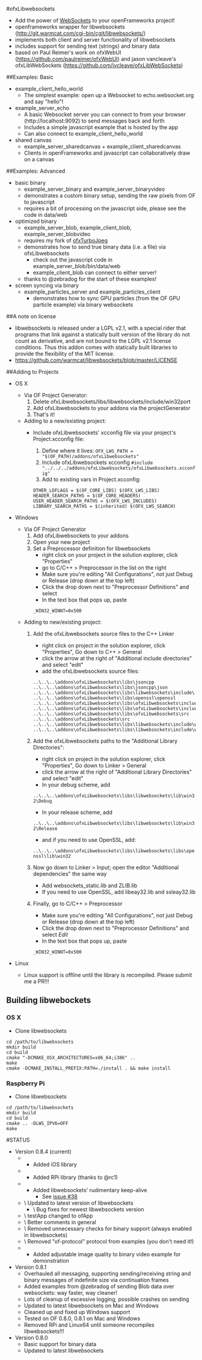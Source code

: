 #ofxLibwebsockets
* Add the power of [WebSockets](http://www.websocket.org/) to your openFrameworks project!
* openframeworks wrapper for libwebsockets (http://git.warmcat.com/cgi-bin/cgit/libwebsockets/) 
* implements both client and server functionality of libwebsockets
* includes support for sending text (strings) and binary data
* based on Paul Reimer's work on ofxWebUI (https://github.com/paulreimer/ofxWebUI) and jason vancleave's ofxLibWebSockets (https://github.com/jvcleave/ofxLibWebSockets)

##Examples: Basic
* example_client_hello_world
	* The simplest example: open up a Websocket to echo.websocket.org and say "hello"!
* example_server_echo
	* A basic Websocket server you can connect to from your browser (http://localhost:9092) to send messages back and forth
	* Includes a simple javascript example that is hosted by the app
	* Can also connect to example_client_hello_world
* shared canvas
	* example_server_sharedcanvas + example_client_sharedcanvas
	* Clients in openFrameworks and javascript can collaboratively draw on a canvas

##Examples: Advanced
* basic binary
	* example_server_binary and example_server_binaryvideo
	* demonstrates a custom binary setup, sending the raw pixels from OF to javascript
	* requires a bit of processing on the javascript side, please see the code in data/web
* optimized binary
	* example_server_blob, example_client_blob, example_server_blobvideo
	* requires my fork of [ofxTurboJpeg](https://github.com/robotconscience/ofxTurboJpeg)
	* demonstrates how to send true binary data (i.e. a file) via ofxLibwebsockets
		* check out the javascript code in example_server_blob/bin/data/web
		* example_client_blob can connect to either server!
	* thanks to @zebradog for the start of these examples!
* screen syncing via binary
	* example_particles_server and example_particles_client
		* demonstrates how to sync GPU particles (from the OF GPU particle example) via binary websockets

##A note on license
* libwebsockets is released under a LGPL v2.1, with a special rider that programs that link against a statically built version of the library do not count as derivative, and are not bound to the LGPL v2.1 license conditions. Thus this addon comes with statically built libraries to provide the flexibility of the MIT license.
* https://github.com/warmcat/libwebsockets/blob/master/LICENSE

##Adding to Projects
* OS X
	* Via OF Project Generator:
		1. Delete ofxLibwebsockets/libs/libwebsockets/include/win32port
		2. Add ofxLibwebsockets to your addons via the projectGenerator
		3. That's it!
	* Adding to a new/existing project:
		* Include ofxLibwebsockets' xcconfig file via your project's Project.xcconfig file:
			1. Define where it lives: 
			```OFX_LWS_PATH = "$(OF_PATH)/addons/ofxLibwebsockets"```
			2. Include ofxLibwebsockets xcconfig
			```#include "../../../addons/ofxLibwebsockets/ofxLibwebsockets.xcconfig"```
			2. Add to existing vars in Project.xcconfig:
			
			```
			OTHER_LDFLAGS = $(OF_CORE_LIBS) $(OFX_LWS_LIBS)
			HEADER_SEARCH_PATHS = $(OF_CORE_HEADERS) 
			USER_HEADER_SEARCH_PATHS = $(OFX_LWS_INCLUDES)
			LIBRARY_SEARCH_PATHS = $(inherited) $(OFX_LWS_SEARCH)
			```

* Windows
	* Via OF Project Generator
		1. Add ofxLibwebsockets to your addons
		2. Open your new project
		3. Set a Preprocessor definition for libwebsockets
			* right click on your project in the solution explorer, click "Properties"
			* go to C/C++ > Preprocessor in the list on the right
			* Make sure you're editing "All Configurations", not just Debug or Release (drop down at the top left)
			* Click the drop down next to "Preprocessor Definitions" and select <Edit>
			* In the text box that pops up, paste
			```
			_WIN32_WINNT=0x500
			```
	* Adding to new/existing project: 
		1. Add the ofxLibwebsockets source files to the C++ Linker
			* right click on project in the solution explorer, click "Properties", Go down to C++ > General
			* click the arrow at the right of "Additional include directories" and select "edit"
			* add the ofxLibwebsockets source files:
			
			```
			..\..\..\addons\ofxLibwebsockets\libs\jsoncpp
			..\..\..\addons\ofxLibwebsockets\libs\jsoncpp\json
			..\..\..\addons\ofxLibwebsockets\libs\libwebsockets\include\
			..\..\..\addons\ofxLibwebsockets\libs\openssl\openssl
			..\..\..\addons\ofxLibwebsockets\libs\ofxLibwebsockets\include
			..\..\..\addons\ofxLibwebsockets\libs\ofxLibwebsockets\include\ofxLibwebsockets
			..\..\..\addons\ofxLibwebsockets\libs\ofxLibwebsockets\src
			..\..\..\addons\ofxLibwebsockets\src
			..\..\..\addons\ofxLibwebsockets\libs\libwebsockets\include\win32port
			..\..\..\addons\ofxLibwebsockets\libs\libwebsockets\include\win32port\win32helpers
			```


		2. Add the ofxLibwebsockets paths to the "Additional Library Directories":
			* right click on project in the solution explorer, click "Properties", Go down to Linker > General
			* click the arrow at the right of "Additional Library Directories" and select "edit"
			* In your debug scheme, add

			`..\..\..\addons\ofxLibwebsockets\libs\libwebsockets\lib\win32\Debug`
			* In your release scheme, add

			`..\..\..\addons\ofxLibwebsockets\libs\libwebsockets\lib\win32\Release`
			
			* and if you need to use OpenSSL, add:
			
			`..\..\..\addons\ofxLibwebsockets\libs\libwebsockets\libs\openssl\lib\win32`

		3. Now go down to Linker > Input; open the editor "Additional dependencies" the same way
			* Add websockets_static.lib and ZLIB.lib
			* If you need to use OpenSSL, add libeay32.lib and ssleay32.lib
		4. Finally, go to C/C++ > Preprocessor
			* Make sure you're editing "All Configurations", not just Debug or Release (drop down at the top left)
			* Click the drop down next to "Preprocessor Definitions" and select *Edit*
			* In the text box that pops up, paste
			```
			_WIN32_WINNT=0x500
			```
			
* Linux
	* Linux support is offline until the library is recompiled. Please submit me a PR!!!

## Building libwebockets
### OS X
* Clone libwebsockets
``` 
cd /path/to/libwebsockets
mkdir build
cd build
cmake "-DCMAKE_OSX_ARCHITECTURES=x86_64;i386" ..
make
cmake -DCMAKE_INSTALL_PREFIX:PATH=./install . && make install
``` 
### Raspberry Pi
* Clone libwebsockets
``` 
cd /path/to/libwebsockets
mkdir build
cd build
cmake .. -DLWS_IPV6=OFF
make
```  

#STATUS
* Version 0.8.4 (current)
	* + Added iOS library
	* + Added RPi library (thanks to @rc1)
	* + Added libwebsockets' rudimentary keep-alive
		* See [issue #38](https://github.com/labatrockwell/ofxLibwebsockets/issues/38)
	* \ Updated to latest version of libwebsockets
		* \ Bug fixes for newest libwebsockets version
	* \ testApp changed to ofApp
	* \ Better comments in general
	* \ Removed unnecessary checks for binary support (always enabled in libwebsockets)
	* \ Removed "of-protocol" protocol from examples (you don't need it!)
	* + Added adjustable image quality to binary video example for demonstration
* Version 0.8.1 
	* Overhauled all messaging, supporting sending/receiving string and binary messages of indefinite size via continuation frames
	* Added examples from @zebradog of sending Blob data over websockets: way faster, way cleaner!
	* Lots of cleanup of excessive logging, possible crashes on sending
	* Updated to latest libwebsockets on Mac and Windows
	* Cleaned up and fixed up Windows support
	* Tested on OF 0.8.0, 0.8.1 on Mac and Windows
	* Removed RPi and Linux64 until someone recompiles libwebsockets!!!
* Version 0.8.0
	* Basic support for binary data
	* Updated to latest libwebsockets
